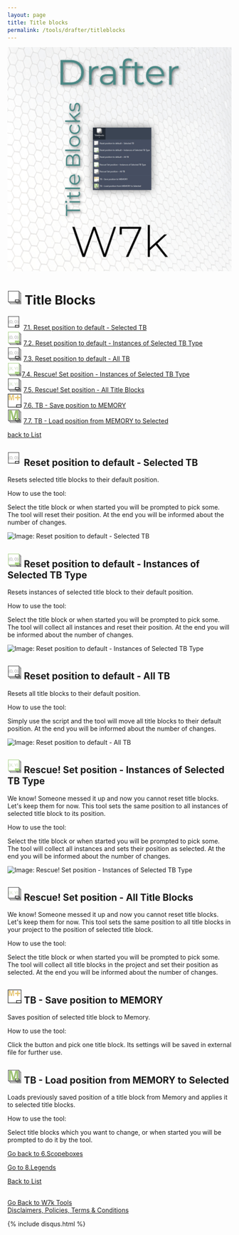 ```yaml
---
layout: page
title: Title blocks
permalink: /tools/drafter/titleblocks
---
```



![Title Blocks](/images/Tools/Drafter/drafterTitleBlocks.jpg)  


# <a id="title-blocks"></a> ![Title Blocks](/images/Tools/Drafter/Icons/TitleBlock_Button.png) Title Blocks  
  
![Reset position to default - Selected TB](/images/Tools/Drafter/Icons/TitleBlock_ResetOne.png) [7.1. Reset position to default - Selected TB ](#reset-position-to-default-selected-tb)  
![Reset position to default - Instances of Selected TB Type](/images/Tools/Drafter/Icons/TitleBlock_ResetType.png) [7.2. Reset position to default - Instances of Selected TB Type](#reset-position-to-default-instances-of-selected-tb-type)  
![Reset position to default - All TB](/images/Tools/Drafter/Icons/TitleBlock_ResetAll.png) [7.3. Reset position to default - All TB](#reset-position-to-default-all-tb)   
![Rescue! Set position - Instances of Selected TB Type](/images/Tools/Drafter/Icons/TitleBlock_SetType.png)[7.4. Rescue! Set position - Instances of Selected TB Type](#rescue!-set-position-instances-of-selected-tb-type)  
![Rescue! Set position - All Title Blocks](/images/Tools/Drafter/Icons/TitleBlock_SetAll.png) [7.5. Rescue! Set position - All Title Blocks](#rescue!-set-position-all-title-blocks)   
![TB - Save position to MEMORY](/images/Tools/Drafter/Icons/TitleBlock_Memory.png) [7.6. TB - Save position to MEMORY](#tb-save-position-to-memory)  
![TB - Load position from MEMORY to Selected](/images/Tools/Drafter/Icons/TitleBlock_FromMemory.png) [7.7. TB - Load position from MEMORY to Selected](#tb-load-position-from-memory-to-selected)  
  

[back to List](/Drafter.md/#list)  

## <a id="reset-position-to-default-selected-tb"></a> ![Reset position to default - Selected TB](/images/Tools/Drafter/Icons/TitleBlock_ResetOne.png) Reset position to default - Selected TB

Resets selected title blocks to their default position.

How to use the tool:

Select the title block or when started you will be prompted to pick some. The tool will reset their position. At the end you will be informed about the number of changes.

![Image: Reset position to default - Selected TB](https://drive.google.com/uc?export=view&id=1C8A1I5WwC-Guv-bgGZru4my4HpUE8A41)  

## <a id="reset-position-to-default-instances-of-selected-tb-type"></a> ![Reset position to default - Instances of Selected TB Type](/images/Tools/Drafter/Icons/TitleBlock_ResetType.png) Reset position to default - Instances of Selected TB Type

Resets instances of selected title block to their default position. 

How to use the tool:

Select the title block or when started you will be prompted to pick some. The tool will collect all instances and reset their position. At the end you will be informed about the number of changes.

![Image: Reset position to default - Instances of Selected TB Type](https://drive.google.com/uc?export=view&id=1CMPFbFvIyeiHzkuJjIt1JObOQuoIvugC)  

## <a id="reset-position-to-default-all-tb"></a> ![Reset position to default - All TB](/images/Tools/Drafter/Icons/TitleBlock_ResetAll.png) Reset position to default - All TB

Resets all title blocks to their default position. 

How to use the tool:

Simply use the script and the tool will move all title blocks to their default position. At the end you will be informed about the number of changes. 

![Image: Reset position to default - All TB](https://drive.google.com/uc?export=view&id=1C4LaJv7JAYRr6syMhmnl15D8dAe_mC-a)  

## <a id="rescue!-set-position-instances-of-selected-tb-type"></a> ![Rescue! Set position - Instances of Selected TB Type](/images/Tools/Drafter/Icons/TitleBlock_SetType.png) Rescue! Set position - Instances of Selected TB Type

We know! Someone messed it up and now you cannot reset title blocks. Let's keep them for now. This tool sets the same position to all instances of selected title block to its position.

How to use the tool:

Select the title block or when started you will be prompted to pick some. The tool will collect all instances and sets their position as selected. At the end you will be informed about the number of changes.

![Image: Rescue! Set position - Instances of Selected TB Type](https://drive.google.com/uc?export=view&id=1CA-QFoct0CaUpvlaazcs9ID7VdazHU11)  

## <a id="rescue!-set-position-all-title-blocks"></a> ![Rescue! Set position - All Title Blocks](/images/Tools/Drafter/Icons/TitleBlock_SetAll.png) Rescue! Set position - All Title Blocks

We know! Someone messed it up and now you cannot reset title blocks. Let's keep them for now. This tool sets the same position to all title blocks in your project to the position of selected title block.

How to use the tool:

Select the title block or when started you will be prompted to pick some. The tool will collect all title blocks in the project and set their position as selected. At the end you will be informed about the number of changes.

## <a id="tb-save-position-to-memory"></a> ![TB - Save position to MEMORY](/images/Tools/Drafter/Icons/TitleBlock_Memory.png) TB - Save position to MEMORY

Saves position of selected title block to Memory.

How to use the tool:

Click the button and pick one title block. Its settings will be saved in external file for further use.

## <a id="tb-load-position-from-memory-to-selected"></a> ![TB - Load position from MEMORY to Selected](/images/Tools/Drafter/Icons/TitleBlock_FromMemory.png) TB - Load position from MEMORY to Selected

Loads previously saved position of a title block from Memory and applies it to selected title blocks.

How to use the tool:

Select title blocks which you want to change, or when started you will be prompted to do it by the tool. 



[Go back to 6.Scopeboxes](/DrScopeboxes.md/#scope-boxes)  

[Go to 8.Legends](/DrLegends.md/#legends)  

[Back to List](/Drafter.md/#list)  
  
  
<br>
<div class="backToTools">
    <a href="https://w7k.pl/tools/">Go Back to W7k Tools</a>
</div>
<div class="terms">
    <a href="https://w7k.pl/terms/">Disclaimers, Policies, Terms & Conditions</a>
</div>



{% include disqus.html %} 